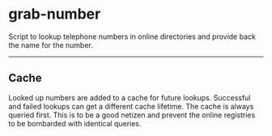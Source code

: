 grab-number
===========

Script to lookup telephone numbers in online directories and provide
back the name for the number.

---

Cache
-----
Looked up numbers are added to a cache for future lookups. Successful
and failed lookups can get a different cache lifetime.
The cache is always queried first. This is to be a good netizen and
prevent the online registries to be bombarded with identical queries.

